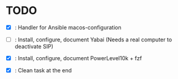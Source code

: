 # TODO

- [x] : Handler for Ansible macos-configuration

- [ ] : Install, configure, document Yabai (Needs a real computer to deactivate SIP)
- [x] : Install, configure, document PowerLevel10k + fzf
- [x] : Clean task at the end
